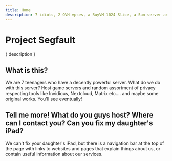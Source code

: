 ```yaml
---
title: Home
description: 7 idiots, 2 OVH vpses, a BuyVM 1024 Slice, a Sun server and a Hitachi Compute Rack.
---
```


# Project Segfault

{ description }

## What is this?

We are 7 teenagers who have a decently powerful server. What do we do with this server? Host game servers and random assortment of privacy respecting tools like Invidious, Nextcloud, Matrix etc.... and maybe some original works. You'll see eventually!

## Tell me more! What do you guys host? Where can I contact you? Can you fix my daughter's iPad?

We can't fix your daughter's iPad, but there is a navigation bar at the top of the page with links to websites and pages that explain things about us, or contain useful information about our services.
